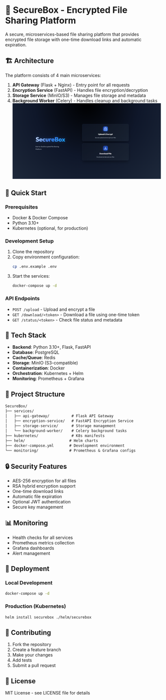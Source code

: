# 🔐 SecureBox - Encrypted File Sharing Platform

A secure, microservices-based file sharing platform that provides encrypted file storage with one-time download links and automatic expiration.

## 🏗️ Architecture

The platform consists of 4 main microservices:

1. **API Gateway** (Flask + Nginx) - Entry point for all requests
2. **Encryption Service** (FastAPI) - Handles file encryption/decryption
3. **Storage Service** (MinIO/S3) - Manages file storage and metadata
4. **Background Worker** (Celery) - Handles cleanup and background tasks
![snapshot](image.png)
## 🚀 Quick Start

### Prerequisites
- Docker & Docker Compose
- Python 3.10+
- Kubernetes (optional, for production)

### Development Setup

1. Clone the repository
2. Copy environment configuration:
   ```bash
   cp .env.example .env
   ```
3. Start the services:
   ```bash
   docker-compose up -d
   ```

### API Endpoints

- `POST /upload` - Upload and encrypt a file
- `GET /download/<token>` - Download a file using one-time token
- `GET /status/<token>` - Check file status and metadata

## 🔧 Tech Stack

- **Backend**: Python 3.10+, Flask, FastAPI
- **Database**: PostgreSQL
- **Cache/Queue**: Redis
- **Storage**: MinIO (S3-compatible)
- **Containerization**: Docker
- **Orchestration**: Kubernetes + Helm
- **Monitoring**: Prometheus + Grafana

## 📁 Project Structure

```
SecureBox/
├── services/
│   ├── api-gateway/          # Flask API Gateway
│   ├── encryption-service/   # FastAPI Encryption Service
│   ├── storage-service/      # Storage management
│   └── background-worker/    # Celery background tasks
├── kubernetes/               # K8s manifests
├── helm/                    # Helm charts
├── docker-compose.yml       # Development environment
└── monitoring/              # Prometheus & Grafana configs
```

## 🔒 Security Features

- AES-256 encryption for all files
- RSA hybrid encryption support
- One-time download links
- Automatic file expiration
- Optional JWT authentication
- Secure key management

## 📊 Monitoring

- Health checks for all services
- Prometheus metrics collection
- Grafana dashboards
- Alert management

## 🚀 Deployment

### Local Development
```bash
docker-compose up -d
```

### Production (Kubernetes)
```bash
helm install securebox ./helm/securebox
```

## 🤝 Contributing

1. Fork the repository
2. Create a feature branch
3. Make your changes
4. Add tests
5. Submit a pull request

## 📄 License

MIT License - see LICENSE file for details
